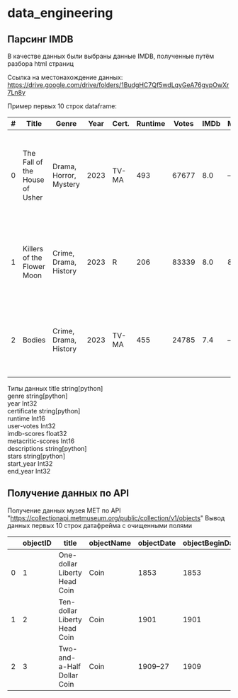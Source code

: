 # data_engineering

## Парсинг IMDB
В качестве данных были выбраны данные IMDB, полученные путём разбора 
html страниц


Ссылка на местонахождение данных:
https://drive.google.com/drive/folders/1BudgHC7Qf5wdLqyGeA76gvpOwXr7Ln8y

Пример первых 10 строк dataframe:

| # | Title                          | Genre                       | Year | Cert. | Runtime | Votes  | IMDb | Meta | Description                                                                                           | Stars                                  |
|---|--------------------------------|-----------------------------|------|-------|---------|--------|------|------|-------------------------------------------------------------------------------------------------------|----------------------------------------|
| 0 | The Fall of the House of Usher | Drama, Horror, Mystery      | 2023 | TV-MA | 493     | 67677  | 8.0  | –    | To secure their fortune two ruthless siblings build a dynasty that crumbles as heirs mysteriously die. | Carla Gugino, Bruce Greenwood, Mary McDonnell, Henry Thomas |
| 1 | Killers of the Flower Moon     | Crime, Drama, History       | 2023 | R     | 206     | 83339  | 8.0  | 89   | When oil is discovered in 1920s Oklahoma, Osage people are murdered until the FBI steps in.           | Leonardo DiCaprio, Robert De Niro, Lily Gladstone, Jesse Plemons |
| 2 | Bodies                         | Crime, Drama, History       | 2023 | TV-MA | 455     | 24785  | 7.4  | –    | Four detectives in four time periods of London investigate the same murder.                           | Amaka Okafor, Kyle Soller, Stephen Graham, Shira Haas |

Типы данных
title              string[python]  
genre              string[python]  
year                        Int32  
certificate        string[python]  
runtime                     Int16  
user-votes                  Int32  
imdb-scores               float32  
metacritic-scores           Int16  
descriptions       string[python]  
stars              string[python]  
start_year                  Int32  
end_year                    Int32  

## Получение данных по API
Получение данных музея MET по API "https://collectionapi.metmuseum.org/public/collection/v1/objects"
Вывод данных первых 10 строк датафрейма с очищенными полями  

|   | objectID |                 title                  | objectName | objectDate | objectBeginDate | objectEndDate | accessionYear |    department     | medium | classification |   artistDisplayName   | artistNationality | artistBeginDate | artistEndDate | country | city |                repository                |                     objectURL                      |
|---|----------|----------------------------------------|------------|------------|-----------------|---------------|---------------|-------------------|--------|----------------|-----------------------|-------------------|-----------------|---------------|---------|------|------------------------------------------|----------------------------------------------------|
| 0 |    1     |      One-dollar Liberty Head Coin      |    Coin    |    1853    |      1853       |     1853      |     1979      | The American Wing |  Gold  |                | James Barton Longacre |     American      |      1794       |     1869      |         |      | Metropolitan Museum of Art, New York, NY | https://www.metmuseum.org/art/collection/search/1  |
| 1 |    2     |      Ten-dollar Liberty Head Coin      |    Coin    |    1901    |      1901       |     1901      |     1980      | The American Wing |  Gold  |                |  Christian Gobrecht   |     American      |      1785       |     1844      |         |      | Metropolitan Museum of Art, New York, NY | https://www.metmuseum.org/art/collection/search/2  |
| 2 |    3     |       Two-and-a-Half Dollar Coin       |    Coin    |  1909–27   |      1909       |     1927      |     1967      | The American Wing |  Gold  |                |                       |                   |                 |               |         |      | Metropolitan Museum of Art, New York, NY | https://www.metmuseum.org/art/collection/search/3  |
